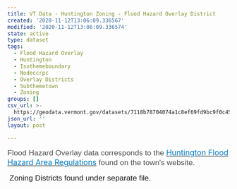 ```yaml
---
title: VT Data - Huntington Zoning - Flood Hazard Overlay District
created: '2020-11-12T13:06:09.336567'
modified: '2020-11-12T13:06:09.336574'
state: active
type: dataset
tags:
  - Flood Hazard Overlay
  - Huntington
  - Isothemeboundary
  - Nodeccrpc
  - Overlay Districts
  - Subthemetown
  - Zoning
groups: []
csv_url: >-
  https://geodata.vermont.gov/datasets/7118b78704074a1c8ef69fd9bc9f0c45_0.csv?outSR=%7B%22latestWkid%22%3A3857%2C%22wkid%22%3A102100%7D
json_url: ''
layout: post

---
```

<div style='text-align:Left;'><p><p><span style='font-size:13.0pt;font-family:&quot;Arial&quot;,sans-serif;
color:#4C4C4C;background:white'>Flood Hazard Overlay data corresponds to the </span><a href='https://www.huntingtonvt.org/planning-commission-ordinances-regulations/' style='font-variant-ligatures: normal;font-variant-caps: normal;
orphans: 2;text-align:start;widows: 2;-webkit-text-stroke-width: 0px;
word-spacing:0px' target='_blank'><span style='font-size:13.0pt;color:#0079C1;background:white;
text-decoration:none;text-underline:none'>Huntington Flood Hazard Area
Regulations</span></a><span style='font-size:13.0pt;font-family:&quot;Arial&quot;,sans-serif;
color:#4C4C4C;background:white'><span style='font-variant-ligatures: normal;
font-variant-caps: normal;orphans: 2;text-align:start;widows: 2;-webkit-text-stroke-width: 0px;
text-decoration-style: initial;text-decoration-color: initial;float:none;
word-spacing:0px'> found on the town's website.</span></span></p>

<p><span style='font-size:13.0pt;font-family:&quot;Arial&quot;,sans-serif;
color:#4C4C4C;background:white'> </span><span style='font-family: Arial, sans-serif; font-size: 13pt;'>Zoning Districts found under separate file.</span></p><br /></p></div>
